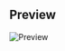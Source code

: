 ## Preview

![Preview](https://raw.githubusercontent.com/sayedmostaf/AutoComplete/master/gif/Preview.gif)
